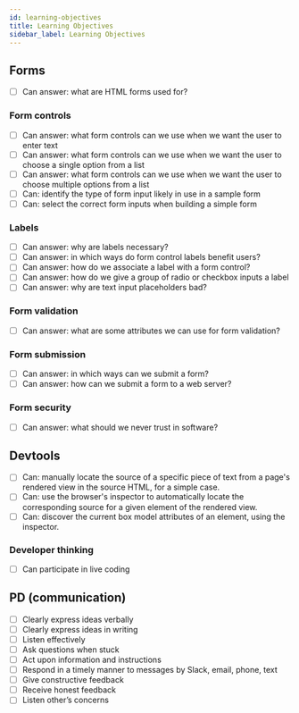 ```yaml
---
id: learning-objectives
title: Learning Objectives
sidebar_label: Learning Objectives
---
```


## Forms

- [ ] Can answer: what are HTML forms used for?

### Form controls

- [ ] Can answer: what form controls can we use when we want the user to enter text
- [ ] Can answer: what form controls can we use when we want the user to choose a single option from a list
- [ ] Can answer: what form controls can we use when we want the user to choose multiple options from a list
- [ ] Can: identify the type of form input likely in use in a sample form
- [ ] Can: select the correct form inputs when building a simple form

### Labels

- [ ] Can answer: why are labels necessary?
- [ ] Can answer: in which ways do form control labels benefit users?
- [ ] Can answer: how do we associate a label with a form control?
- [ ] Can answer: how do we give a group of radio or checkbox inputs a label
- [ ] Can answer: why are text input placeholders bad?

### Form validation

- [ ] Can answer: what are some attributes we can use for form validation?

### Form submission

- [ ] Can answer: in which ways can we submit a form?
- [ ] Can answer: how can we submit a form to a web server?

### Form security

- [ ] Can answer: what should we never trust in software?

## Devtools

- [ ] Can: manually locate the source of a specific piece of text from a page's rendered view in the source HTML, for a simple case.
- [ ] Can: use the browser's inspector to automatically locate the corresponding source for a given element of the rendered view.
- [ ] Can: discover the current box model attributes of an element, using the inspector.

### Developer thinking

- [ ] Can participate in live coding

## PD (communication)

- [ ] Clearly express ideas verbally
- [ ] Clearly express ideas in writing
- [ ] Listen effectively
- [ ] Ask questions when stuck
- [ ] Act upon information and instructions
- [ ] Respond in a timely manner to messages by Slack, email, phone, text
- [ ] Give constructive feedback
- [ ] Receive honest feedback
- [ ] Listen other’s concerns